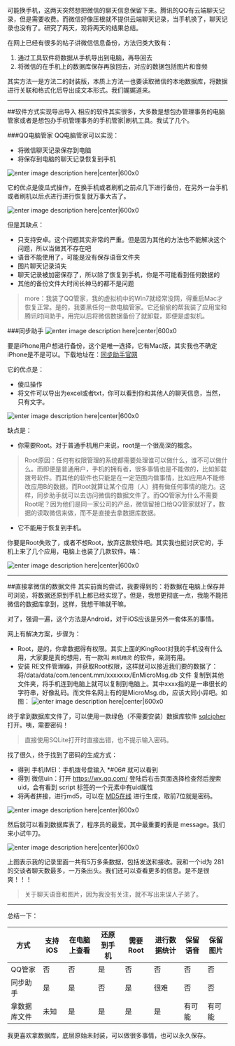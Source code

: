 <!--
author: 刘青
date: 2016-07-03
title: 微信聊天记录备份还原
tags:  wechat_record
category: journal
status: publish
summary: 详细描述微信记录导入导出，微信聊天记录数据库获取和解码，微信聊天记录备份。
-->

可能换手机，这两天突然想把微信的聊天信息保留下来。腾讯的QQ有云端聊天记录，但是需要收费。而微信好像压根就不提供云端聊天记录，当手机换了，聊天记录也没有了。研究了两天，现将两天的结果总结。

在网上已经有很多的帖子讲微信信息备份，方法归类大致有：
1. 通过工具软件将数据从手机导出到电脑，再导回去
2. 将微信的在手机上的数据库保存再放回去，对应的数据包括图片和音频


其实方法一是方法二的封装版，本质上方法一也要读取微信的本地数据库，将数据进行关联和格式化后导出成文本形式。我们娓娓道来。

---------
##软件方式实现导出导入
相应的软件其实很多，大多数是想包办管理事务的电脑管家或者是想包办手机管理事务的手机管家|刷机工具。我试了几个。

###QQ电脑管家
QQ电脑管家可以实现：
- 将微信聊天记录保存到电脑
- 将保存到电脑的聊天记录恢复到手机

![enter image description here|center|600x0](http://7nliuximu.liuximu.com/others_QQ_Manager.png)

它的优点是傻瓜式操作，在换手机或者刷机之前点几下进行备份，在另外一台手机或者刷机以后点进行进行恢复就万事大吉了。

![enter image description here|center|600x0](http://7nliuximu.liuximu.com/others_QQ_Manager_Recovery.png)

但是其缺点：
- 只支持安卓。这个问题其实非常的严重。但是因为其他的方法也不能解决这个问题，所以当做其不存在吧
- 语音不能使用了，可能是没有保存语音文件夹
- 图片聊天记录消失
- 聊天记录被加密保存了，所以除了恢复到手机，你是不可能看到任何数据的
- 其他的备份文件大时间长神马的都不是问题

> more：我装了QQ管家，我的虚拟机中的Win7就经常没网，得重启Mac才恢复正常。是的，我要黑任何一款电脑管家。它还偷偷的帮我装了应用宝和腾讯时间助手，用完以后将微信数据备份了就卸载，即便是虚拟机。

###同步助手
![enter image description here|center|600x0](http://7nliuximu.liuximu.com/others_tongbu_helpers.png)

要是iPhone用户想进行备份，这个是唯一选择，它有Mac版，其实我也不确定iPhone是不是可以。下载地址在：[同步助手官网](http://www.tongbusj.com/?s=pinzhuan) 

它的优点是：
- 傻瓜操作
- 将文件可以导出为excel或者txt，你可以看到你和其他人的聊天信息，当然，只有文字。

![enter image description here|center|600x0](http://7nliuximu.liuximu.com/others_tongbu_software.png)

缺点是：
- 你需要Root。对于普通手机用户来说，root是一个很高深的概念。

> Root原因：任何有权限管理的系统都需要处理谁可以做什么，谁不可以做什么。而即便是普通用户，手机的拥有者，很多事情也是不能做的，比如卸载拨号软件。而其他的软件也只能是在一定范围内做事情，比如应用A不能修改应用B的数据。而Root就算让某个应用（人）拥有做任何事情的能力。这样，同步助手就可以去访问微信的数据文件了。而QQ管家为什么不需要Root呢？因为他们是同一家公司的产品，微信留接口给QQ管家就好了，数据的读取微信来做，而不是直接去拿数据库数据。

- 它不能用于恢复到手机。

你要是Root失败了，或者不想Root，放弃这款软件吧。其实我也挺讨厌它的，手机上来了几个应用，电脑上也装了几款软件。咯：

![enter image description here|center|600x0](http://7nliuximu.liuximu.com/others_Mobile1.jpg)

----------
##直接拿微信的数据文件
其实前面的尝试，我要得到的：将数据在电脑上保存并可浏览，将数据还原到手机上都已经实现了。但是，我想更彻底一点，我能不能把微信的数据库拿到，这样，我想干嘛就干嘛。

对了，强调一遍，这个方法是Android，对于iOS应该是另外一套体系的事情。

网上有解决方案，步骤为：
- Root，是的，你拿数据得有权限。其实上面的KingRoot对我的手机没有什么用，大家要是真的想用，有一款叫 `刷机精灵` 的软件，亲测有用。
- 安装 RE文件管理器，并获取Root权限，这样就可以接近我们要的数据了：将/data/data/com.tencent.mm/xxxxxxx/EnMicroMsg.db 文件 复制到其他文件夹，将手机连到电脑上就可以复制到电脑上。其中xxxx指的是一串很长的字符串，好像乱码。而文件名网上有的是MicroMsg.db，应该大同小异吧。如图：
![enter image description here|center|600x0](http://7nliuximu.liuximu.com/others_Mobile2.jpg)

终于拿到数据库文件了，可以使用一款绿色（不需要安装）数据库软件 [sqlcipher](http://7nliuximu.liuximu.com/others_sqlcipher.exe) 打开。咦，需要密码！
	
  > 直接使用SQLite打开时直接出错，也不提示输入密码。

找了很久，终于找到了密码的生成方式：
- 得到 手机IMEI：手机拨号盘输入 *#06# 就可以看到
- 得到 微信uin：打开 https://wx.qq.com/  登陆后右击页面选择检查然后搜索 uid，会有看到 script 标签的一个元素中有uid属性
- 将两者拼接，进行md5，可以在 [MD5在线](http://www.cmd5.com/hash.aspx) 进行生成，取前7位就是密码。

![enter image description here|center|600x0](http://7nliuximu.liuximu.com/others_md5.png)

然后就可以看到数据库表了，程序员的最爱。其中最重要的表是 message。我们来小试牛刀。

![enter image description here|center|600x0](http://7nliuximu.liuximu.com/others_sql_result.png)

上图表示我的记录里面一共有5万多条数据，包括发送和接收。我和一个id为 281 的交谈者聊天数最多，一万条出头。我们还可以查看更多的信息。是不是很爽！！！

> 关于聊天语音和图片，因为我没有关注，就不写出来误人子弟了。

--------
总结一下：

|  方式 |支持iOS|在电脑上查看|还原到手机|需要Root|进行数据统计|保留语音|保留图片|
|-----|-----|-----|-----|---|---|---|---|
| QQ管家| 否 |否|是|否|否|否|否|
|同步助手|是|是|否|是|很难|否|否|
|拿数据库文件|未知|是|是|是|是|有可能|有可能|

我更喜欢拿数据库，底层原始未封装，可以做很多事情，也可以永久保存。
